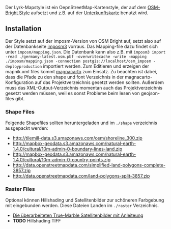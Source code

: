 Der Lyrk-Mapstyle ist ein OepnStreetMap-Kartenstyle, der auf dem [OSM-Bright Style](https://github.com/mapbox/osm-bright) aufsetzt und z.B. auf der [Unterkunftskarte](http://unterkunftskarte.de) benutzt wird.

## Installation

Der Style setzt auf der imposm-Version von OSM Bright auf, setzt also auf der Datenbankseite [imposm3](https://github.com/omniscale/imposm3) vorraus. Das Mapping-file dazu findet sich unter `imposm/mapping.json`. Die Datenbank kann also z.B. mit `imposm3 import -read ./germany-latest.osm.pbf -overwritecache -write -mapping ./imposm/mapping.json -connection postgis://localhost/osm_imposm -deployproduction` importiert werden.
Zum Editieren und erzeigen der mapnik.xml files kommt [magnacarto](https://github.com/omniscale/magnacarto) zum Einsatz.
Zu beachten ist dabei, dass die Pfade zu den shape und font Verzeichnis in der magnacarto-Konfiguration auf das Projektverzeichnis gesetzt werden sollten. Außerdem muss das XML-Output-Verzeichnis momentan auch das Projektverzeichnis gesetzt werden müssen, weil es sonst Probleme beim lesen von geojson-files gibt.

### Shape Files

Folgende Shapefiles sollten heruntergeladen und im `./shape` verzeichnis ausgepackt werden:
 * http://tilemill-data.s3.amazonaws.com/osm/shoreline_300.zip
 * http://mapbox-geodata.s3.amazonaws.com/natural-earth-1.4.0/cultural/10m-admin-0-boundary-lines-land.zip
 * http://mapbox-geodata.s3.amazonaws.com/natural-earth-1.4.0/cultural/10m-admin-0-country-points.zip
 * http://data.openstreetmapdata.com/simplified-land-polygons-complete-3857.zip
 * http://data.openstreetmapdata.com/land-polygons-split-3857.zip

 ### Raster Files

 Optional können Hillshading und Satellitenbilder zur schöneren Farbgebung mit eingebunden werden. Diese Dateien Landen im `./raster` Verzeichnis.
  * [Die überarbeiteten True-Marble Satellitenbilder mit Anleiteung](https://github.com/lyrk/true-marble-edit)
  * **TODO** Hillshading TIFF